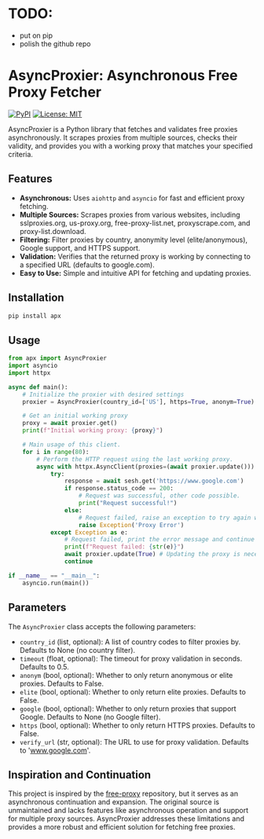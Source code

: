 # TODO:

- put on pip
- polish the github repo

# AsyncProxier: Asynchronous Free Proxy Fetcher

[![PyPI](https://img.shields.io/pypi/v/asyncproxier)](https://pypi.org/project/apx/)
[![License: MIT](https://img.shields.io/badge/License-MIT-yellow.svg)](https://opensource.org/licenses/MIT)

AsyncProxier is a Python library that fetches and validates free proxies asynchronously. It scrapes proxies from multiple sources, checks their validity, and provides you with a working proxy that matches your specified criteria.

## Features

- **Asynchronous:** Uses `aiohttp` and `asyncio` for fast and efficient proxy fetching.
- **Multiple Sources:** Scrapes proxies from various websites, including sslproxies.org, us-proxy.org, free-proxy-list.net, proxyscrape.com, and proxy-list.download.
- **Filtering:** Filter proxies by country, anonymity level (elite/anonymous), Google support, and HTTPS support.
- **Validation:** Verifies that the returned proxy is working by connecting to a specified URL (defaults to google.com).
- **Easy to Use:** Simple and intuitive API for fetching and updating proxies.

## Installation

```bash
pip install apx
```

## Usage

```python
from apx import AsyncProxier
import asyncio
import httpx

async def main():
    # Initialize the proxier with desired settings
    proxier = AsyncProxier(country_id=['US'], https=True, anonym=True)

    # Get an initial working proxy
    proxy = await proxier.get()
    print(f"Initial working proxy: {proxy}")

    # Main usage of this client.
    for i in range(80):
        # Perform the HTTP request using the last working proxy.
        async with httpx.AsyncClient(proxies=(await proxier.update())) as sesh:
            try:
                response = await sesh.get('https://www.google.com')
                if response.status_code == 200:
                    # Request was successful, other code possible.
                    print("Request successful!")
                else:
                    # Request failed, raise an exception to try again with a new proxy
                    raise Exception('Proxy Error')
            except Exception as e:
                # Request failed, print the error message and continue to the next attempt with new proxy.
                print(f"Request failed: {str(e)}")
                await proxier.update(True) # Updating the proxy is necessary at an error.
                continue

if __name__ == "__main__":
    asyncio.run(main())
```

## Parameters

The `AsyncProxier` class accepts the following parameters:

- `country_id` (list, optional): A list of country codes to filter proxies by. Defaults to None (no country filter).
- `timeout` (float, optional): The timeout for proxy validation in seconds. Defaults to 0.5.
- `anonym` (bool, optional): Whether to only return anonymous or elite proxies. Defaults to False.
- `elite` (bool, optional): Whether to only return elite proxies. Defaults to False.
- `google` (bool, optional): Whether to only return proxies that support Google. Defaults to None (no Google filter).
- `https` (bool, optional): Whether to only return HTTPS proxies. Defaults to False.
- `verify_url` (str, optional): The URL to use for proxy validation. Defaults to 'www.google.com'.

## Inspiration and Continuation

This project is inspired by the [free-proxy](https://github.com/jundymek/free-proxy) repository, but it serves as an asynchronous continuation and expansion. The original source is unmaintained and lacks features like asynchronous operation and support for multiple proxy sources. AsyncProxier addresses these limitations and provides a more robust and efficient solution for fetching free proxies.

```

```
